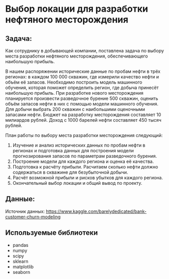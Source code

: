 # Выбор локации для разработки нефтяного месторождения

## Задача:

Как сотруднику в добывающей компании, поставлена задача по выбору места разработки нефтяного месторождения, обеспечивающего наибольшую прибыль.

В нашем распоряжении исторические данные по пробам нефти в трёх регионах: в каждом 100 000 скважин, где измерили качество нефти и объём её запасов. Необходимо построить модель машинного обучения, которая поможет определить регион, где добыча принесёт наибольшую прибыль. При разработке нового месторождения планируется произвести разведочное бурение 500 скважин, оценить объём запасов нефти в них с помощью модели машинного обучения. Для добычи выбрать 200 скважин с наибольшими оценочными запасами нефти. Бюджет на разработку месторождения составляет 10 милиардов рублей. Доход с 1000 барелей нефти составляет 450 тысяч рублей. 

План работы по выбору места разработки месторождения следующий:
1. Изучение и анализ исторических данных по пробам нефти в регионах и подготовка данных для построения модели прогнозирования запасов по параметрам разведочного бурения.
2. Построение модели для каждого региона и оценка её качества.
3. Подготовка к расчёту прибыли. Расчитаем сколько нефти должно содержаться в скважине для безубыточной добычи.
4. Расчёт возможной прибыли и рисков убытков для каждого региона.
5. Окончательный выбор локации и общий вывод по проекту.

## Данные:

Источник данных: https://www.kaggle.com/barelydedicated/bank-customer-churn-modeling

## Используемые библиотеки
- pandas
- numpy
- scipy
- sklearn
- matplotlib
- seaborn
